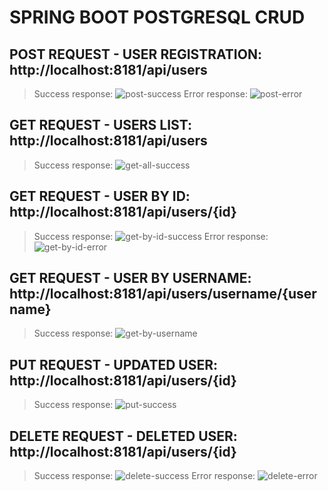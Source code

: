 ﻿# SPRING BOOT POSTGRESQL CRUD
 ## POST REQUEST - USER REGISTRATION: http://localhost:8181/api/users
 > Success response:
 ![post-success](https://github.com/user-attachments/assets/c566615a-3e3e-4128-85d2-7a4914e98f21)
 > Error response:
 ![post-error](https://github.com/user-attachments/assets/2b2c36ba-7464-49d9-8cce-44dd4e1070c4)
 ## GET REQUEST - USERS LIST: http://localhost:8181/api/users
 > Success response:
 ![get-all-success](https://github.com/user-attachments/assets/afe6e79d-d80a-4369-bacd-5e473e5e79c3)
 ## GET REQUEST - USER BY ID: http://localhost:8181/api/users/{id}
 > Success response:
 ![get-by-id-success](https://github.com/user-attachments/assets/a6173c1e-50be-4653-8d93-cdc30682d223)
 > Error response:
 ![get-by-id-error](https://github.com/user-attachments/assets/c3182634-9aac-4eef-8d9d-9436b6212d09)
 ## GET REQUEST - USER BY USERNAME: http://localhost:8181/api/users/username/{username}
 > Success response:
 ![get-by-username](https://github.com/user-attachments/assets/825ed185-d924-43b0-ae69-60f3a2525439)
 ## PUT REQUEST - UPDATED USER: http://localhost:8181/api/users/{id}
 > Success response:
 ![put-success](https://github.com/user-attachments/assets/f90958b9-5ba7-4e6d-bf6e-8bc42b35f11c)
 ## DELETE REQUEST - DELETED USER: http://localhost:8181/api/users/{id}
 > Success response:
 ![delete-success](https://github.com/user-attachments/assets/fed714dc-3ac9-4743-8591-567ed43a0104)
 > Error response:
 ![delete-error](https://github.com/user-attachments/assets/8d44244a-bd1f-41e6-b29a-fcbb5b0a49b9)
 
 
